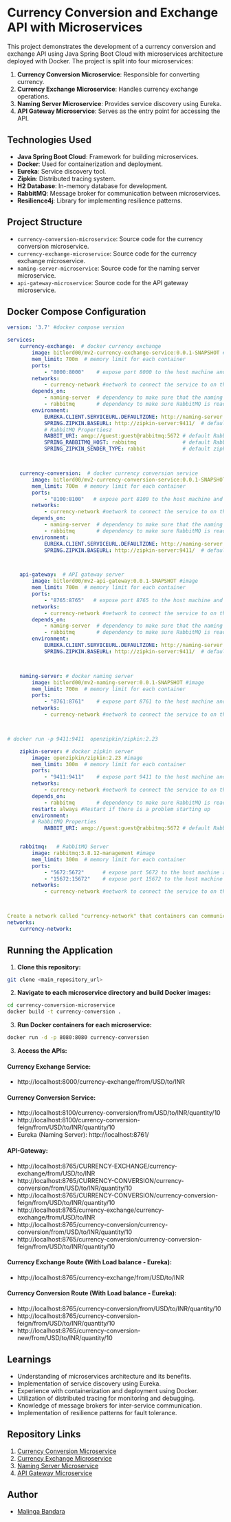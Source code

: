 # Currency Conversion and Exchange API with Microservices

This project demonstrates the development of a currency conversion and exchange API using Java Spring Boot Cloud with microservices architecture deployed with Docker. The project is split into four microservices:

1. **Currency Conversion Microservice**: Responsible for converting currency.
2. **Currency Exchange Microservice**: Handles currency exchange operations.
3. **Naming Server Microservice**: Provides service discovery using Eureka.
4. **API Gateway Microservice**: Serves as the entry point for accessing the API.

## Technologies Used

- **Java Spring Boot Cloud**: Framework for building microservices.
- **Docker**: Used for containerization and deployment.
- **Eureka**: Service discovery tool.
- **Zipkin**: Distributed tracing system.
- **H2 Database**: In-memory database for development.
- **RabbitMQ**: Message broker for communication between microservices.
- **Resilience4j**: Library for implementing resilience patterns.

## Project Structure

- `currency-conversion-microservice`: Source code for the currency conversion microservice.
- `currency-exchange-microservice`: Source code for the currency exchange microservice.
- `naming-server-microservice`: Source code for the naming server microservice.
- `api-gateway-microservice`: Source code for the API gateway microservice.


## Docker Compose Configuration

```yaml
version: '3.7' #docker compose version

services:
    currency-exchange:  # docker currency exchange
        image: bitlord00/mv2-currency-exchange-service:0.0.1-SNAPSHOT #image
        mem_limit: 700m  # memory limit for each container
        ports: 
            - "8000:8000"    # expose port 8000 to the host machine and map it to port 8000 in the docker container
        networks:
            - currency-network #network to connect the service to on the host machine and other services in docker-compose fileformat 
        depends_on:
            - naming-server  # dependency to make sure that the naming server is ready before starting this service
            - rabbitmq       # dependency to make sure RabbitMQ is ready before starting the service
        environment:
            EUREKA.CLIENT.SERVICEURL.DEFAULTZONE: http://naming-server:8761/eureka  # default eureka server address
            SPRING.ZIPKIN.BASEURL: http://zipkin-server:9411/  # default Zipkin server address
            # RabbitMQ Propertiesz
            RABBIT_URI: amqp://guest:guest@rabbitmq:5672 # default RabbitMQ connection URL (With Username, Password and Port)
            SPRING_RABBITMQ_HOST: rabbitmq               # default RabbitMQ Server hostname
            SPRING_ZIPKIN_SENDER_TYPE: rabbit            # default zipkin sender type is rabbitmq, can be set to "http" or "kafka" 



    currency-conversion:  # docker currency conversion service
        image: bitlord00/mv2-currency-conversion-service:0.0.1-SNAPSHOT #image
        mem_limit: 700m  # memory limit for each container
        ports: 
            - "8100:8100"   # expose port 8100 to the host machine and map it to port 8100 in the docker container
        networks:
            - currency-network #network to connect the service to on the host machine and other services in docker-compose fileformat 
        depends_on:
            - naming-server  # dependency to make sure that the naming server is ready before starting this service
            - rabbitmq       # dependency to make sure RabbitMQ is ready before starting the service
        environment:
            EUREKA.CLIENT.SERVICEURL.DEFAULTZONE: http://naming-server:8761/eureka  # default eureka server address
            SPRING.ZIPKIN.BASEURL: http://zipkin-server:9411/  # default Zipkin server address



    api-gateway:  # API gateway server
        image: bitlord00/mv2-api-gateway:0.0.1-SNAPSHOT #image
        mem_limit: 700m  # memory limit for each container
        ports: 
            - "8765:8765"   # expose port 8765 to the host machine and map it to port 8765 in the docker container
        networks:
            - currency-network #network to connect the service to on the host machine and other services in docker-compose fileformat 
        depends_on:
            - naming-server  # dependency to make sure that the naming server is ready before starting this service
            - rabbitmq       # dependency to make sure RabbitMQ is ready before starting the service
        environment:
            EUREKA.CLIENT.SERVICEURL.DEFAULTZONE: http://naming-server:8761/eureka  # default eureka server address
            SPRING.ZIPKIN.BASEURL: http://zipkin-server:9411/  # default Zipkin server address



    naming-server: # docker naming server
        image: bitlord00/mv2-naming-server:0.0.1-SNAPSHOT #image
        mem_limit: 700m  # memory limit for each container
        ports: 
            - "8761:8761"    # expose port 8761 to the host machine and map it to port 8761 of the container
        networks:
            - currency-network #network to connect the service to on the host machine and other services in docker-compose fileformat 



# docker run -p 9411:9411  openzipkin/zipkin:2.23

    zipkin-server: # docker zipkin server 
        image: openzipkin/zipkin:2.23 #image
        mem_limit: 300m  # memory limit for each container
        ports: 
            - "9411:9411"    # expose port 9411 to the host machine and map it to port 9411 of the container
        networks:
            - currency-network #network to connect the service to on the host machine and other services in docker-compose fileformat
        depends_on:
            - rabbitmq       # dependency to make sure RabbitMQ is ready before starting the service 
        restart: always #Restart if there is a problem starting up
        environment:
        # RabbitMQ Properties
            RABBIT_URI: amqp://guest:guest@rabbitmq:5672 # default RabbitMQ connection URL (With Username, Password and Port)


    rabbitmq:   # RabbitMQ Server
        image: rabbitmq:3.8.12-management #image
        mem_limit: 300m  # memory limit for each container
        ports: 
            - "5672:5672"      # expose port 5672 to the host machine and map it to port 5672 of the container
            - "15672:15672"    # expose port 15672 to the host machine and map it to port 15672 of the container
        networks:
            - currency-network #network to connect the service to on the host machine and other services in docker-compose fileformat 



Create a network called "currency-network" that containers can communicate with each other on
networks:
    currency-network:
```


## Running the Application

1. **Clone this repository:**

```bash
git clone <main_repository_url>

```

2. **Navigate to each microservice directory and build Docker images:**
```bash
cd currency-conversion-microservice
docker build -t currency-conversion .
```

3. **Run Docker containers for each microservice:**
```bash
docker run -d -p 8080:8080 currency-conversion
```

3. **Access the APIs:**

#### Currency Exchange Service:
  - http://localhost:8000/currency-exchange/from/USD/to/INR

#### Currency Conversion Service:
 - http://localhost:8100/currency-conversion/from/USD/to/INR/quantity/10
 - http://localhost:8100/currency-conversion-feign/from/USD/to/INR/quantity/10
 - Eureka (Naming Server): http://localhost:8761/

#### API-Gateway:
- http://localhost:8765/CURRENCY-EXCHANGE/currency-exchange/from/USD/to/INR
- http://localhost:8765/CURRENCY-CONVERSION/currency-conversion/from/USD/to/INR/quantity/10
- http://localhost:8765/CURRENCY-CONVERSION/currency-conversion-feign/from/USD/to/INR/quantity/10
- http://localhost:8765/currency-exchange/currency-exchange/from/USD/to/INR
- http://localhost:8765/currency-conversion/currency-conversion/from/USD/to/INR/quantity/10
- http://localhost:8765/currency-conversion/currency-conversion-feign/from/USD/to/INR/quantity/10

#### Currency Exchange Route (With Load balance - Eureka):
- http://localhost:8765/currency-exchange/from/USD/to/INR

#### Currency Conversion Route (With Load balance - Eureka):
- http://localhost:8765/currency-conversion/from/USD/to/INR/quantity/10
- http://localhost:8765/currency-conversion-feign/from/USD/to/INR/quantity/10
- http://localhost:8765/currency-conversion-new/from/USD/to/INR/quantity/10

## Learnings

- Understanding of microservices architecture and its benefits.
- Implementation of service discovery using Eureka.
- Experience with containerization and deployment using Docker.
- Utilization of distributed tracing for monitoring and debugging.
- Knowledge of message brokers for inter-service communication.
- Implementation of resilience patterns for fault tolerance.

## Repository Links

1. [Currency Conversion Microservice](https://github.com/MalingaBandara/Currency-Conversion)
2. [Currency Exchange Microservice](https://github.com/MalingaBandara/Currency-Exchange)
3. [Naming Server Microservice](https://github.com/MalingaBandara/Naming-Server)
4. [API Gateway Microservice](https://github.com/MalingaBandara/API-Gateway)

## Author

- [Malinga Bandara](https://github.com/MalingaBandara)

